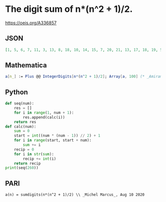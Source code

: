 # The digit sum of n\*\(n^2 \+ 1\)/2\.
https://oeis.org/A336857
## JSON
```JSON
[1, 5, 6, 7, 11, 3, 13, 8, 18, 10, 14, 15, 7, 20, 21, 13, 17, 18, 19, 5, 15, 16, 20, 21, 22, 17, 27, 19, 14, 15, 16, 11, 30, 31, 17, 18, 19, 23, 33, 7, 20, 21, 31, 17, 27, 28, 23, 15, 34, 20, 21, 13, 26, 36, 19, 32, 24, 34, 20, 12, 13, 26, 18, 10, 23, 24, 16]
```
## Mathematica
```Mathematica
a[n_] := Plus @@ IntegerDigits[n*(n^2 + 1)/2]; Array[a, 100] (* _Amiram Eldar_, Aug 10 2020 *)
```
## Python
```Python
def seq(num):
    res = []
    for i in range(1, num + 1):
        res.append(calc(i))
    return res
def calc(num):
    sum = 0
    start = int((num * (num - 1)) // 2) + 1
    for i in range(start, start + num):
        sum += i
    recip = 0
    for i in str(sum):
        recip += int(i)
    return recip
print(seq(260))
```
## PARI
```PARI
a(n) = sumdigits(n*(n^2 + 1)/2) \\ _Michel Marcus_, Aug 10 2020
```
